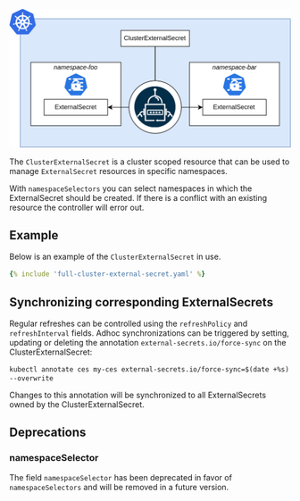 ![ClusterExternalSecret](../pictures/diagrams-cluster-external-secrets.png)

The `ClusterExternalSecret` is a cluster scoped resource that can be used to manage `ExternalSecret` resources in specific namespaces.

With `namespaceSelectors` you can select namespaces in which the ExternalSecret should be created.
If there is a conflict with an existing resource the controller will error out.

## Example

Below is an example of the `ClusterExternalSecret` in use.

```yaml
{% include 'full-cluster-external-secret.yaml' %}
```

## Synchronizing corresponding ExternalSecrets

Regular refreshes can be controlled using the `refreshPolicy` and
`refreshInterval` fields. Adhoc synchronizations can be triggered by
setting, updating or deleting the annotation `external-secrets.io/force-sync`
on the ClusterExternalSecret:

```
kubectl annotate ces my-ces external-secrets.io/force-sync=$(date +%s) --overwrite
```

Changes to this annotation will be synchronized to all ExternalSecrets
owned by the ClusterExternalSecret.

## Deprecations

### namespaceSelector

The field `namespaceSelector` has been deprecated in favor of `namespaceSelectors` and will be removed in a future
version.
